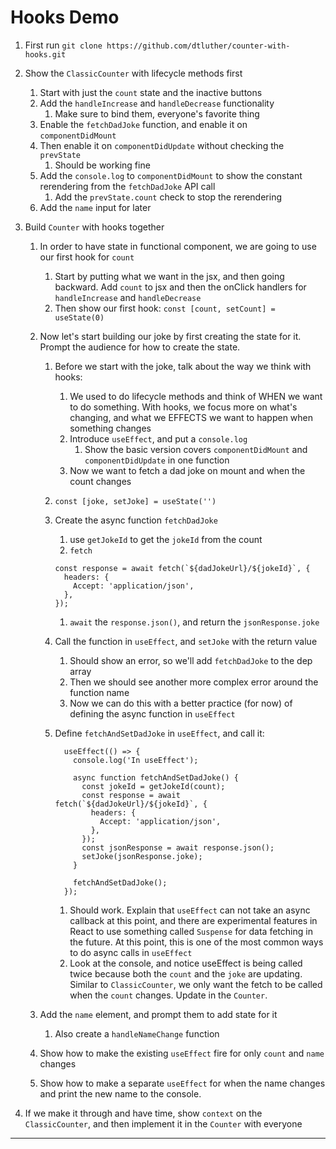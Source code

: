 # Hooks Demo

1.  First run `git clone https://github.com/dtluther/counter-with-hooks.git`
2.  Show the `ClassicCounter` with lifecycle methods first

    1. Start with just the `count` state and the inactive buttons
    2. Add the `handleIncrease` and `handleDecrease` functionality
       1. Make sure to bind them, everyone's favorite thing
    3. Enable the `fetchDadJoke` function, and enable it on `componentDidMount`
    4. Then enable it on `componentDidUpdate` without checking the `prevState`
       1. Should be working fine
    5. Add the `console.log` to `componentDidMount` to show the constant rerendering from the `fetchDadJoke` API call
       1. Add the `prevState.count` check to stop the rerendering
    6. Add the `name` input for later

3.  Build `Counter` with hooks together

    1.  In order to have state in functional component, we are going to use our first hook for `count`
        1. Start by putting what we want in the jsx, and then going backward. Add `count` to jsx and then the onClick handlers for `handleIncrease` and `handleDecrease`
        2. Then show our first hook: `const [count, setCount] = useState(0)`
    2.  Now let's start building our joke by first creating the state for it. Prompt the audience for how to create the state.

        1. Before we start with the joke, talk about the way we think with hooks:
           1. We used to do lifecycle methods and think of WHEN we want to do something. With hooks, we focus more on what's changing, and what we EFFECTS we want to happen when something changes
           2. Introduce `useEffect`, and put a `console.log`
              1. Show the basic version covers `componentDidMount` and `componentDidUpdate` in one function
           3. Now we want to fetch a dad joke on mount and when the count changes
        2. `const [joke, setJoke] = useState('')`
        3. Create the async function `fetchDadJoke`
           1. use `getJokeId` to get the `jokeId` from the count
           2. `fetch`
           ```
           const response = await fetch(`${dadJokeUrl}/${jokeId}`, {
             headers: {
               Accept: 'application/json',
             },
           });
           ```
           1. `await` the `response.json()`, and return the `jsonResponse.joke`
        4. Call the function in `useEffect`, and `setJoke` with the return value
           1. Should show an error, so we'll add `fetchDadJoke` to the dep array
           2. Then we should see another more complex error around the function name
           3. Now we can do this with a better practice (for now) of defining the async function in `useEffect`
        5. Define `fetchAndSetDadJoke` in `useEffect`, and call it:

           ```
             useEffect(() => {
               console.log('In useEffect');

               async function fetchAndSetDadJoke() {
                 const jokeId = getJokeId(count);
                 const response = await fetch(`${dadJokeUrl}/${jokeId}`, {
                   headers: {
                     Accept: 'application/json',
                   },
                 });
                 const jsonResponse = await response.json();
                 setJoke(jsonResponse.joke);
               }

               fetchAndSetDadJoke();
             });
           ```

           1. Should work. Explain that `useEffect` can not take an async callback at this point, and there are experimental features in React to use something called `Suspense` for data fetching in the future. At this point, this is one of the most common ways to do async calls in `useEffect`
           2. Look at the console, and notice useEffect is being called twice because both the `count` and the `joke` are updating. Similar to `ClassicCounter`, we only want the fetch to be called when the `count` changes. Update in the `Counter`.

    3.  Add the `name` element, and prompt them to add state for it
        1. Also create a `handleNameChange` function
    4.  Show how to make the existing `useEffect` fire for only `count` and `name` changes
    5.  Show how to make a separate `useEffect` for when the name changes and print the new name to the console.

4.  If we make it through and have time, show `context` on the `ClassicCounter`, and then implement it in the `Counter` with everyone

---
